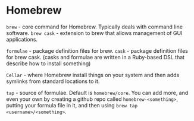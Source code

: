 # Homebrew

`brew` - core command for Homebrew. Typically deals with command line software.
`brew cask` - extension to brew that allows management of GUI applications.

`formulae` - package definition files for brew.
`cask` - package definition files for brew cask.
(casks and formulae are written in a Ruby-based DSL that describe how to install something)

`Cellar` - where Homebrew install things on your system and then adds symlinks from standard locations to it.

`tap` - source of formulae. Default is `homebrew/core`. You can add more, and even your own by creating a github repo called `homebrew-<something>`, putting your formula file in it, and then using `brew tap <username>/<something>`.

